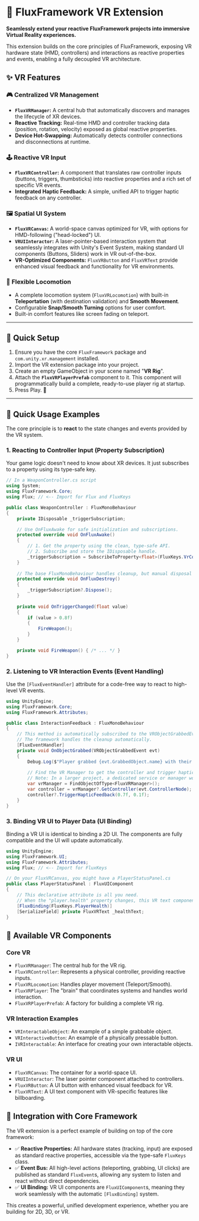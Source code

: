 # 🥽 FluxFramework VR Extension

**Seamlessly extend your reactive FluxFramework projects into immersive Virtual Reality experiences.**

This extension builds on the core principles of FluxFramework, exposing VR hardware state (HMD, controllers) and interactions as reactive properties and events, enabling a fully decoupled VR architecture.

## ✨ VR Features

### 🎮 **Centralized VR Management**
- **`FluxVRManager`:** A central hub that automatically discovers and manages the lifecycle of XR devices.
- **Reactive Tracking:** Real-time HMD and controller tracking data (position, rotation, velocity) exposed as global reactive properties.
- **Device Hot-Swapping:** Automatically detects controller connections and disconnections at runtime.

### 🕹️ **Reactive VR Input**
- **`FluxVRController`:** A component that translates raw controller inputs (buttons, triggers, thumbsticks) into reactive properties and a rich set of specific VR events.
- **Integrated Haptic Feedback:** A simple, unified API to trigger haptic feedback on any controller.

### 🖼️ **Spatial UI System**
- **`FluxVRCanvas`:** A world-space canvas optimized for VR, with options for HMD-following ("head-locked") UI.
- **`VRUIInteractor`:** A laser-pointer-based interaction system that seamlessly integrates with Unity's Event System, making standard UI components (Buttons, Sliders) work in VR out-of-the-box.
- **VR-Optimized Components:** `FluxVRButton` and `FluxVRText` provide enhanced visual feedback and functionality for VR environments.

### 🚶 **Flexible Locomotion**
- A complete locomotion system (`FluxVRLocomotion`) with built-in **Teleportation** (with destination validation) and **Smooth Movement**.
- Configurable **Snap/Smooth Turning** options for user comfort.
- Built-in comfort features like screen fading on teleport.

---

## 🚀 Quick Setup

1.  Ensure you have the core `FluxFramework` package and `com.unity.xr.management` installed.
2.  Import the VR extension package into your project.
3.  Create an empty GameObject in your scene named "**VR Rig**".
4.  Attach the **`FluxVRPlayerPrefab`** component to it. This component will programmatically build a complete, ready-to-use player rig at startup.
5.  Press Play. 🎉

---

## 🎯 Quick Usage Examples

The core principle is to **react** to the state changes and events provided by the VR system.

### 1. Reacting to Controller Input (Property Subscription)

Your game logic doesn't need to know about XR devices. It just subscribes to a property using its type-safe key.

```csharp
// In a WeaponController.cs script
using System;
using FluxFramework.Core;
using Flux; // <-- Import for Flux and FluxKeys

public class WeaponController : FluxMonoBehaviour
{
    private IDisposable _triggerSubscription;

    // Use OnFluxAwake for safe initialization and subscriptions.
    protected override void OnFluxAwake()
    {
        // 1. Get the property using the clean, type-safe API.
        // 2. Subscribe and store the IDisposable handle.
        _triggerSubscription = SubscribeToProperty<float>(FluxKeys.VrControllerLeftTrigger, OnTriggerChanged);
    }
    
    // The base FluxMonoBehaviour handles cleanup, but manual disposal is good practice for clarity.
    protected override void OnFluxDestroy()
    {
        _triggerSubscription?.Dispose();
    }
    
    private void OnTriggerChanged(float value)
    {
        if (value > 0.8f)
        {
            FireWeapon();
        }
    }

    private void FireWeapon() { /* ... */ }
}
```

### 2. Listening to VR Interaction Events (Event Handling)

Use the `[FluxEventHandler]` attribute for a code-free way to react to high-level VR events.

```csharp
using UnityEngine;
using FluxFramework.Core;
using FluxFramework.Attributes;

public class InteractionFeedback : FluxMonoBehaviour
{
    // This method is automatically subscribed to the VRObjectGrabbedEvent.
    // The framework handles the cleanup automatically.
    [FluxEventHandler]
    private void OnObjectGrabbed(VRObjectGrabbedEvent evt)
    {
        Debug.Log($"Player grabbed {evt.GrabbedObject.name} with their {evt.ControllerNode}!");
        
        // Find the VR Manager to get the controller and trigger haptics.
        // Note: In a larger project, a dedicated service or manager would be better than FindObjectOfType.
        var vrManager = FindObjectOfType<FluxVRManager>();
        var controller = vrManager?.GetController(evt.ControllerNode);
        controller?.TriggerHapticFeedback(0.7f, 0.1f);
    }
}
```

### 3. Binding VR UI to Player Data (UI Binding)

Binding a VR UI is identical to binding a 2D UI. The components are fully compatible and the UI will update automatically.

```csharp
using UnityEngine;
using FluxFramework.UI;
using FluxFramework.Attributes;
using Flux; // <-- Import for FluxKeys

// On your FluxVRCanvas, you might have a PlayerStatusPanel.cs
public class PlayerStatusPanel : FluxUIComponent
{
    // This declarative attribute is all you need.
    // When the "player.health" property changes, this VR text component will update automatically.
    [FluxBinding(FluxKeys.PlayerHealth)]
    [SerializeField] private FluxVRText _healthText;
}
```

## 🎨 Available VR Components

### Core VR
-   `FluxVRManager`: The central hub for the VR rig.
-   `FluxVRController`: Represents a physical controller, providing reactive inputs.
-   `FluxVRLocomotion`: Handles player movement (Teleport/Smooth).
-   `FluxVRPlayer`: The "brain" that coordinates systems and handles world interaction.
-   `FluxVRPlayerPrefab`: A factory for building a complete VR rig.

### VR Interaction Examples
-   `VRInteractableObject`: An example of a simple grabbable object.
-   `VRInteractiveButton`: An example of a physically pressable button.
-   `IVRInteractable`: An interface for creating your own interactable objects.

### VR UI
-   `FluxVRCanvas`: The container for a world-space UI.
-   `VRUIInteractor`: The laser pointer component attached to controllers.
-   `FluxVRButton`: A UI button with enhanced visual feedback for VR.
-   `FluxVRText`: A UI text component with VR-specific features like billboarding.

## 🔗 Integration with Core Framework

The VR extension is a perfect example of building on top of the core framework:

-   ✅ **Reactive Properties:** All hardware states (tracking, input) are exposed as standard reactive properties, accessible via the type-safe `FluxKeys` class.
-   ✅ **Event Bus:** All high-level actions (teleporting, grabbing, UI clicks) are published as standard `FluxEvent`s, allowing any system to listen and react without direct dependencies.
-   ✅ **UI Binding:** VR UI components are `FluxUIComponent`s, meaning they work seamlessly with the automatic `[FluxBinding]` system.

This creates a powerful, unified development experience, whether you are building for 2D, 3D, or VR.